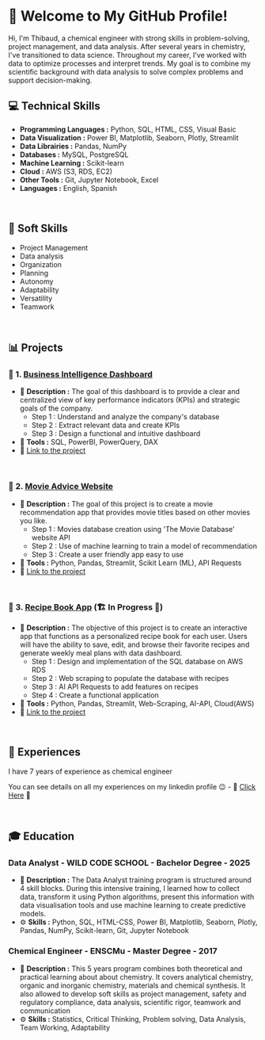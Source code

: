 # 👋 Welcome to My GitHub Profile!

Hi, I'm Thibaud, a chemical engineer with strong skills in problem-solving, project management, and data analysis. 
After several years in chemistry, I've transitioned to data science. Throughout my career, I've worked with data to optimize processes and interpret trends. 
My goal is to combine my scientific background with data analysis to solve complex problems and support decision-making.

## 💻 Technical Skills

- **Programming Languages :** Python, SQL, HTML, CSS, Visual Basic
- **Data Visualization :** Power BI, Matplotlib, Seaborn, Plotly, Streamlit
- **Data Librairies :** Pandas, NumPy
- **Databases :** MySQL, PostgreSQL
- **Machine Learning :** Scikit-learn
- **Cloud :** AWS (S3, RDS, EC2)
- **Other Tools :** Git, Jupyter Notebook, Excel
- **Languages :** English, Spanish 

<br>

## 🤝 Soft Skills

- Project Management
- Data analysis
- Organization
- Planning
- Autonomy
- Adaptability
- Versatility
- Teamwork

<br>

## 📊 Projects

### 🔸 1. <ins>Business Intelligence Dashboard</ins>

- 📄 **Description :** The goal of this dashboard is to provide a clear and centralized view of key performance indicators (KPIs) and strategic goals of the company.
  -  Step 1 : Understand and analyze the company's database
  -  Step 2 : Extract relevant data and create KPIs
  -  Step 3 : Design a functional and intuitive dashboard
- 🔧 **Tools :** SQL, PowerBI, PowerQuery, DAX
- 🌟 [Link to the project](https://github.com/Thibaud-TR/business_intelligence_dashboard)

<br>

### 🔸 2. <ins>Movie Advice Website</ins>

- 📄 **Description :** The goal of this project is to create a movie recommendation app that provides movie titles based on other movies you like.
  -  Step 1 : Movies database creation using 'The Movie Database' website API
  -  Step 2 : Use of machine learning to train a model of recommendation
  -  Step 3 : Create a user friendly app easy to use
- 🔧 **Tools :** Python, Pandas, Streamlit, Scikit Learn (ML), API Requests
- 🌟 [Link to the project](https://github.com/Thibaud-TR/Movie_advice)

<br>

### 🔸 3. <ins>Recipe Book App</ins> (🏗 In Progress 🚧)

- 📄 **Description :** The objective of this project is to create an interactive app that functions as a personalized recipe book for each user. Users will have the ability to save, edit, and browse their favorite recipes and generate weekly meal plans with data dashboard.
  -  Step 1 : Design and implementation of the SQL database on AWS RDS
  -  Step 2 : Web scraping to populate the database with recipes
  -  Step 3 : AI API Requests to add features on recipes
  -  Step 4 : Create a functional application
- 🔧 **Tools :** Python, Pandas, Streamlit, Web-Scraping, AI-API, Cloud(AWS)
- 🌟 [Link to the project](https://github.com/LunaGTN/DataChef)

<br>

## 💼 Experiences

I have 7 years of experience as chemical engineer

You can see details on all my experiences on my linkedin profile 😉 - 🌟 [Click Here](https://www.linkedin.com/in/thibaud-rousselot-52747a12b) 🌟

<br>

## 🎓 Education 

### Data Analyst - WILD CODE SCHOOL - Bachelor Degree - 2025

- 📄 **Description :** The Data Analyst training program is structured around 4 skill blocks. During this intensive training, I learned how to collect data, transform it using Python algorithms, present this information with data visualisation tools and use machine learning to create predictive models.
- ⚙ **Skills :** Python, SQL, HTML-CSS, Power BI, Matplotlib, Seaborn, Plotly, Pandas, NumPy, Scikit-learn, Git, Jupyter Notebook

### Chemical Engineer - ENSCMu - Master Degree - 2017

- 📄 **Description :** This 5 years program combines both theoretical and practical learning about about chemistry. It covers analytical chemistry, organic and inorganic chemistry, materials and chemical synthesis. It also allowed to develop soft skills as project management, safety and regulatory compliance, data analysis, scientific rigor, teamwork and communication
- ⚙ **Skills :** Statistics, Critical Thinking, Problem solving, Data Analysis, Team Working, Adaptability



<!---
Thibaud-TR/Thibaud-TR is a ✨ special ✨ repository because its `README.md` (this file) appears on your GitHub profile.
You can click the Preview link to take a look at your changes.
--->
